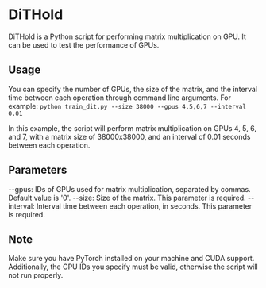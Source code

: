 # DiTHold
DiTHold is a Python script for performing matrix multiplication on GPU. It can be used to test the performance of GPUs.

## Usage
You can specify the number of GPUs, the size of the matrix, and the interval time between each operation through command line arguments. For example:
``` python train_dit.py --size 38000 --gpus 4,5,6,7 --interval 0.01 ```

In this example, the script will perform matrix multiplication on GPUs 4, 5, 6, and 7, with a matrix size of 38000x38000, and an interval of 0.01 seconds between each operation.

## Parameters
--gpus: IDs of GPUs used for matrix multiplication, separated by commas. Default value is '0'.
--size: Size of the matrix. This parameter is required.
--interval: Interval time between each operation, in seconds. This parameter is required.
## Note
Make sure you have PyTorch installed on your machine and CUDA support. Additionally, the GPU IDs you specify must be valid, otherwise the script will not run properly.
